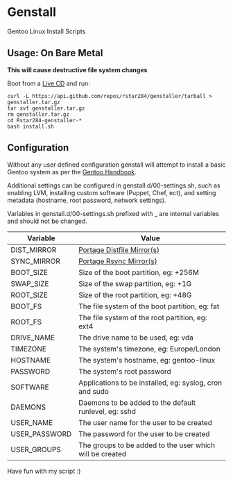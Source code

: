 Genstall
========

Gentoo Linux Install Scripts

Usage: On Bare Metal
--------------------
**This will cause destructive file system changes**

Boot from a [Live CD](http://www.sysresccd.org/SystemRescueCd_Homepage) and run:

	curl -L https://api.github.com/repos/rstar284/genstaller/tarball > genstaller.tar.gz
	tar xvf genstaller.tar.gz
	rm genstaller.tar.gz
	cd Rstar284-genstaller-*
	bash install.sh

Configuration
-------------

Without any user defined configuration genstall will attempt to install a basic
Gentoo system as per the [Gentoo
Handbook](http://www.gentoo.org/doc/en/handbook/).

Additional settings can be configured in genstall.d/00-settings.sh, such as
enabling LVM, installing custom software (Puppet, Chef, ect), and setting
metadata (hostname, root password, network settings).

Variables in genstall.d/00-settings.sh prefixed with _ are internal variables
and should not be changed.

Variable                 |Value
--------                 |-----
DIST\_MIRROR             | [Portage Distfile Mirror(s)](http://www.gentoo.org/main/en/mirrors2.xml)
SYNC\_MIRROR             | [Portage Rsync Mirror(s)](http://www.gentoo.org/main/en/mirrors-rsync.xml)
BOOT\_SIZE               | Size of the boot partition, eg: +256M
SWAP\_SIZE               | Size of the swap partition, eg: +1G
ROOT\_SIZE               | Size of the root partition, eg: +48G
BOOT\_FS                 | The file system of the boot partition, eg: fat
ROOT\_FS                 | The file system of the root partition, eg: ext4
DRIVE\_NAME		 | The drive name to be used, eg: vda
TIMEZONE                 | The system's timezone, eg: Europe/London
HOSTNAME                 | The system's hostname, eg: gentoo-linux
PASSWORD                 | The system's root password
SOFTWARE                 | Applications to be installed, eg: syslog, cron and sudo
DAEMONS                  | Daemons to be added to the default runlevel, eg: sshd
USER\_NAME		 | The user name for the user to be created
USER\_PASSWORD		 | The password for the user to be created
USER\_GROUPS		 | The groups to be added to the user which will be created

Have fun with my script :)

